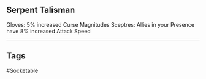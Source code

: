 ## Serpent Talisman
Gloves: 5% increased Curse Magnitudes
Sceptres: Allies in your Presence have 8% increased Attack Speed

---
## Tags
#Socketable
